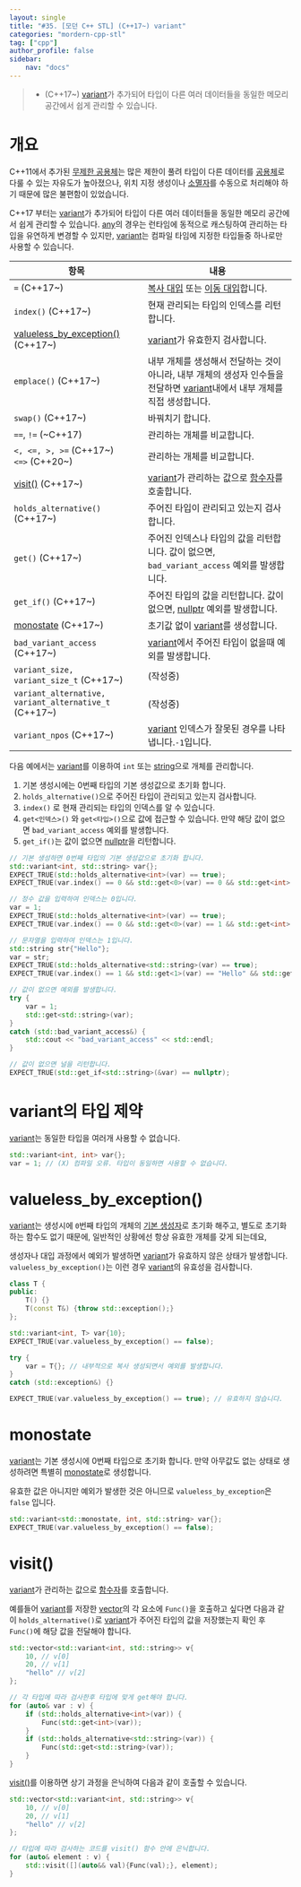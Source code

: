 ```yaml
---
layout: single
title: "#35. [모던 C++ STL] (C++17~) variant"
categories: "mordern-cpp-stl"
tag: ["cpp"]
author_profile: false
sidebar: 
    nav: "docs"
---
```


> * (C++17~) [variant](https://tango1202.github.io/mordern-cpp-stl/mordern-cpp-stl-variant/)가 추가되어 타입이 다른 여러 데이터들을 동일한 메모리 공간에서 쉽게 관리할 수 있습니다.

# 개요

C++11에서 추가된 [무제한 공용체](https://tango1202.github.io/mordern-cpp/mordern-cpp-unrestricted-union/)는 많은 제한이 풀려 타입이 다른 데이터를 [공용체](https://tango1202.github.io/classic-cpp-guide/classic-cpp-guide-struct-class-union/#%EA%B3%B5%EC%9A%A9%EC%B2%B4)로 다룰 수 있는 자유도가 높아졌으나, 위치 지정 생성이나 [소멸자](https://tango1202.github.io/classic-cpp-oop/classic-cpp-oop-destructors/)를 수동으로 처리해야 하기 때문에 많은 불편함이 있었습니다.

C++17 부터는 [variant](https://tango1202.github.io/mordern-cpp-stl/mordern-cpp-stl-variant/)가 추가되어 타입이 다른 여러 데이터들을 동일한 메모리 공간에서 쉽게 관리할 수 있습니다. [any](https://tango1202.github.io/mordern-cpp-stl/mordern-cpp-stl-any/)의 경우는 런타임에 동적으로 캐스팅하여 관리하는 타입을 유연하게 변경할 수 있지만, [variant](https://tango1202.github.io/mordern-cpp-stl/mordern-cpp-stl-variant/)는 컴파일 타임에 지정한 타입들중 하나로만 사용할 수 있습니다.

|항목|내용|
|--|--|
|`=` (C++17~)|[복사 대입](https://tango1202.github.io/classic-cpp-oop/classic-cpp-oop-assignment-operator/#%EB%B3%B5%EC%82%AC-%EB%8C%80%EC%9E%85-%EC%97%B0%EC%82%B0%EC%9E%90) 또는 [이동 대입](https://tango1202.github.io/mordern-cpp/mordern-cpp-rvalue-value-category-move/#%EC%9D%B4%EB%8F%99-%EC%83%9D%EC%84%B1%EC%9E%90)합니다.|
|`index()` (C++17~)|현재 관리되는 타입의 인덱스를 리턴합니다.|
|[valueless_by_exception()](https://tango1202.github.io/mordern-cpp-stl/mordern-cpp-stl-variant/#valueless_by_exception) (C++17~)|[variant](https://tango1202.github.io/mordern-cpp-stl/mordern-cpp-stl-variant/)가 유효한지 검사합니다.|
|`emplace()` (C++17~)|내부 개체를 생성해서 전달하는 것이 아니라, 내부 개체의 생성자 인수들을 전달하면 [variant](https://tango1202.github.io/mordern-cpp-stl/mordern-cpp-stl-variant/)내에서 내부 개체를 직접 생성합니다.|
|`swap()` (C++17~)|바꿔치기 합니다.|
|`==`, `!=` (~C++17)|관리하는 개체를 비교합니다.|
|`<, <=, >, >=` (C++17~)<br/>`<=>` (C++20~)|관리하는 개체를 비교합니다.|
|[visit()](https://tango1202.github.io/mordern-cpp-stl/mordern-cpp-stl-variant/#visit) (C++17~)|[variant](https://tango1202.github.io/mordern-cpp-stl/mordern-cpp-stl-variant/)가 관리하는 값으로 [함수자](https://tango1202.github.io/classic-cpp-stl/classic-cpp-stl-functor/)를 호출합니다.|
|`holds_alternative()` (C++17~)|주어진 타입이 관리되고 있는지 검사합니다.|
|`get()` (C++17~)|주어진 인덱스나 타입의 값을 리턴합니다. 값이 없으면, `bad_variant_access` 예외를 발생합니다.|
|`get_if()` (C++17~)|주어진 타입의 값을 리턴합니다. 값이 없으면, [nullptr](https://tango1202.github.io/mordern-cpp/mordern-cpp-type/#nullptr) 예외를 발생합니다.|
|[monostate](https://tango1202.github.io/mordern-cpp-stl/mordern-cpp-stl-variant/#monostate) (C++17~)|초기값 없이 [variant](https://tango1202.github.io/mordern-cpp-stl/mordern-cpp-stl-variant/)를 생성합니다.|
|`bad_variant_access` (C++17~)|[variant](https://tango1202.github.io/mordern-cpp-stl/mordern-cpp-stl-variant/)에서 주어진 타입이 없을때 예외를 발생합니다.|
|`variant_size, variant_size_t` (C++17~)|(작성중)|
|`variant_alternative, variant_alternative_t` (C++17~)|(작성중)|
|`variant_npos` (C++17~)|[variant](https://tango1202.github.io/mordern-cpp-stl/mordern-cpp-stl-variant/) 인덱스가 잘못된 경우를 나타냅니다.`-1`입니다.| 

다음 예에서는 [variant](https://tango1202.github.io/mordern-cpp-stl/mordern-cpp-stl-variant/)를 이용하여 `int` 또는 [string](https://tango1202.github.io/classic-cpp-stl/classic-cpp-stl-string/)으로 개체를 관리합니다.

1. 기본 생성시에는 0번째 타입의 기본 생성값으로 초기화 합니다.
2. `holds_alternative()`으로 주어진 타입이 관리되고 있는지 검사합니다.
3. `index()` 로 현재 관리되는 타입의 인덱스를 알 수 있습니다.
4. `get<인덱스>()` 와 `get<타입>()`으로 값에 접근할 수 있습니다. 만약 해당 값이 없으면 `bad_variant_access` 예외를 발생합니다.
5. `get_if()`는 값이 없으면 [nullptr](https://tango1202.github.io/mordern-cpp/mordern-cpp-type/#nullptr)을 리턴합니다.

```cpp
// 기본 생성하면 0번째 타입의 기본 생성값으로 초기화 합니다.
std::variant<int, std::string> var{};
EXPECT_TRUE(std::holds_alternative<int>(var) == true);
EXPECT_TRUE(var.index() == 0 && std::get<0>(var) == 0 && std::get<int>(var) == 0);

// 정수 값을 입력하여 인덱스는 0입니다.
var = 1;
EXPECT_TRUE(std::holds_alternative<int>(var) == true);
EXPECT_TRUE(var.index() == 0 && std::get<0>(var) == 1 && std::get<int>(var) == 1);

// 문자열을 입력하여 인덱스는 1입니다.
std::string str{"Hello"};
var = str;
EXPECT_TRUE(std::holds_alternative<std::string>(var) == true);
EXPECT_TRUE(var.index() == 1 && std::get<1>(var) == "Hello" && std::get<std::string>(var) == "Hello");

// 값이 없으면 예외를 발생합니다.
try {
    var = 1;
    std::get<std::string>(var);
}
catch (std::bad_variant_access&) {
    std::cout << "bad_variant_access" << std::endl;
}

// 값이 없으면 널을 리턴합니다.
EXPECT_TRUE(std::get_if<std::string>(&var) == nullptr);    
```

# variant의 타입 제약

[variant](https://tango1202.github.io/mordern-cpp-stl/mordern-cpp-stl-variant/)는 동일한 타입을 여러개 사용할 수 없습니다.

```cpp
std::variant<int, int> var{};
var = 1; // (X) 컴파일 오류. 타입이 동일하면 사용할 수 없습니다.
```

# valueless_by_exception()

[variant](https://tango1202.github.io/mordern-cpp-stl/mordern-cpp-stl-variant/)는 생성시에 `0`번째 타입의 개체의 [기본 생성자](https://tango1202.github.io/classic-cpp-oop/classic-cpp-oop-constructors/#%EA%B8%B0%EB%B3%B8-%EC%83%9D%EC%84%B1%EC%9E%90)로 초기화 해주고, 별도로 초기화 하는 함수도 없기 때문에, 일반적인 상황에선 항상 유효한 개체를 갖게 되는데요,

생성자나 대입 과정에서 예외가 발생하면 [variant](https://tango1202.github.io/mordern-cpp-stl/mordern-cpp-stl-variant/)가 유효하지 않은 상태가 발생합니다. `valueless_by_exception()`는 이런 경우 [variant](https://tango1202.github.io/mordern-cpp-stl/mordern-cpp-stl-variant/)의 유효성을 검사합니다.

```cpp
class T {
public:
    T() {}
    T(const T&) {throw std::exception();}
};

std::variant<int, T> var{10}; 
EXPECT_TRUE(var.valueless_by_exception() == false);

try {
    var = T{}; // 내부적으로 복사 생성되면서 예외를 발생합니다.
}
catch (std::exception&) {}

EXPECT_TRUE(var.valueless_by_exception() == true); // 유효하지 않습니다.
```

# monostate

[variant](https://tango1202.github.io/mordern-cpp-stl/mordern-cpp-stl-variant/)는 기본 생성시에 0번째 타입으로 초기화 합니다. 만약 아무값도 없는 상태로 생성하려면 특별히 [monostate](https://tango1202.github.io/mordern-cpp-stl/mordern-cpp-stl-variant/#monostate)로 생성합니다.

유효한 값은 아니지만 예외가 발생한 것은 아니므로 `valueless_by_exception`은 `false` 입니다.

```cpp
std::variant<std::monostate, int, std::string> var{};
EXPECT_TRUE(var.valueless_by_exception() == false); 
```

# visit()

[variant](https://tango1202.github.io/mordern-cpp-stl/mordern-cpp-stl-variant/)가 관리하는 값으로 [함수자](https://tango1202.github.io/classic-cpp-stl/classic-cpp-stl-functor/)를 호출합니다.

예를들어 [variant](https://tango1202.github.io/mordern-cpp-stl/mordern-cpp-stl-variant/)를 저장한 [vector](https://tango1202.github.io/classic-cpp-stl/classic-cpp-stl-vector/)의 각 요소에 `Func()`을 호출하고 싶다면 다음과 같이 `holds_alternative()`로 [variant](https://tango1202.github.io/mordern-cpp-stl/mordern-cpp-stl-variant/)가 주어진 타입의 값을 저장했는지 확인 후 `Func()`에 해당 값을 전달해야 합니다.

```cpp
std::vector<std::variant<int, std::string>> v{
    10, // v[0]
    20, // v[1]
    "hello" // v[2]
};

// 각 타입에 따라 검사한후 타입에 맞게 get해야 합니다.
for (auto& var : v) {
    if (std::holds_alternative<int>(var)) {
        Func(std::get<int>(var));            
    }
    if (std::holds_alternative<std::string>(var)) {
        Func(std::get<std::string>(var));            
    }
}   
```

[visit()](https://tango1202.github.io/mordern-cpp-stl/mordern-cpp-stl-variant/#visit)를 이용하면 상기 과정을 은닉하여 다음과 같이 호출할 수 있습니다.

```cpp
std::vector<std::variant<int, std::string>> v{
    10, // v[0]
    20, // v[1]
    "hello" // v[2]
};

// 타입에 따라 검사하는 코드를 visit() 함수 안에 은닉합니다.
for (auto& element : v) {
    std::visit([](auto&& val){Func(val);}, element);
}  
```
